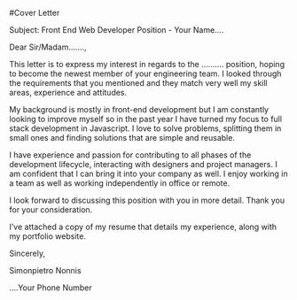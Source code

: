 #Cover Letter

Subject: Front End Web Developer Position - Your Name....

Dear Sir/Madam.......,

This letter is to express my interest in regards to the .......... position,
hoping to become the newest member of your engineering team.
I looked through the requirements that you mentioned and they match very well my skill 
areas, experience and attitudes. 

My background is mostly in front-end development but I am constantly looking to improve myself so in the past year I have turned my focus to full stack development in Javascript. 
I love to solve problems, splitting them in small ones and finding solutions that are simple and reusable. 

I have experience and passion for contributing to all phases of the development lifecycle, 
interacting with designers and project managers. 
I am confident that I can bring it into your company as well.
I enjoy working in a team as well as working independently in office or remote.

I look forward to discussing this position with you in more detail. 
Thank you for your consideration.

I’ve attached a copy of my resume that details my experience, along with my portfolio website.

Sincerely,

Simonpietro Nonnis


....Your Phone Number
